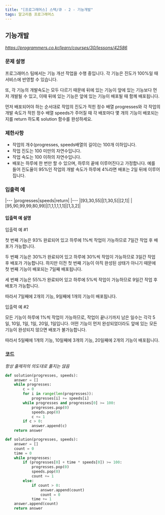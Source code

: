 ```yaml
---
title: "[프로그래머스] 스택/큐 - 2 - 기능개발"
tags: 알고리즘 프로그래머스
---
```


## 기능개발
*https://programmers.co.kr/learn/courses/30/lessons/42586*

### 문제 설명
프로그래머스 팀에서는 기능 개선 작업을 수행 중입니다. 각 기능은 진도가 100%일 때 서비스에 반영할 수 있습니다.

또, 각 기능의 개발속도는 모두 다르기 때문에 뒤에 있는 기능이 앞에 있는 기능보다 먼저 개발될 수 있고, 이때 뒤에 있는 기능은 앞에 있는 기능이 배포될 때 함께 배포됩니다.

먼저 배포되어야 하는 순서대로 작업의 진도가 적힌 정수 배열 progresses와 각 작업의 개발 속도가 적힌 정수 배열 speeds가 주어질 때 각 배포마다 몇 개의 기능이 배포되는지를 return 하도록 solution 함수를 완성하세요.

### 제한사항
* 작업의 개수(progresses, speeds배열의 길이)는 100개 이하입니다.
* 작업 진도는 100 미만의 자연수입니다.
* 작업 속도는 100 이하의 자연수입니다.
* 배포는 하루에 한 번만 할 수 있으며, 하루의 끝에 이루어진다고 가정합니다. 예를 들어 진도율이 95%인 작업의 개발 속도가 하루에 4%라면 배포는 2일 뒤에 이루어집니다.

### 입출력 예

|---
|progresses|speeds|return|
|---
|[93,30,55]|[1,30,5]|[2,1]|
|[95,90,99,99,80,99]|[1,1,1,1,1,1]|[1,3,2]|

#### 입출력 예 설명
입출력 예 #1

첫 번째 기능은 93% 완료되어 있고 하루에 1%씩 작업이 가능하므로 7일간 작업 후 배포가 가능합니다.

두 번째 기능은 30%가 완료되어 있고 하루에 30%씩 작업이 가능하므로 3일간 작업 후 배포가 가능합니다. 하지만 이전 첫 번째 기능이 아직 완성된 상태가 아니기 때문에 첫 번째 기능이 배포되는 7일째 배포됩니다.

세 번째 기능은 55%가 완료되어 있고 하루에 5%씩 작업이 가능하므로 9일간 작업 후 배포가 가능합니다.

따라서 7일째에 2개의 기능, 9일째에 1개의 기능이 배포됩니다.

입출력 예 #2

모든 기능이 하루에 1%씩 작업이 가능하므로, 작업이 끝나기까지 남은 일수는 각각 5일, 10일, 1일, 1일, 20일, 1일입니다. 어떤 기능이 먼저 완성되었더라도 앞에 있는 모든 기능이 완성되지 않으면 배포가 불가능합니다.

따라서 5일째에 1개의 기능, 10일째에 3개의 기능, 20일째에 2개의 기능이 배포됩니다.

### 코드
*항상 출제자의 의도대로 풀지는 않음*
``` python
def solution(progresses, speeds):
    answer = []
    while progresses:
        c = 0
        for i in range(len(progresses)):
            progresses[i] += speeds[i]
        while progresses and progresses[0] >= 100:
            progresses.pop(0)
            speeds.pop(0)
            c += 1
        if c > 0:
            answer.append(c)
    return answer
```

``` python
def solution(progresses, speeds):
    answer = []
    count = 0
    time = 0
    while progresses:
        if (progresses[0] + time * speeds[0]) >= 100:
            progresses.pop(0)
            speeds.pop(0)
            count += 1
        else:
            if count > 0:
                answer.append(count)
                count = 0
            time += 1
    answer.append(count)   
    return answer
```